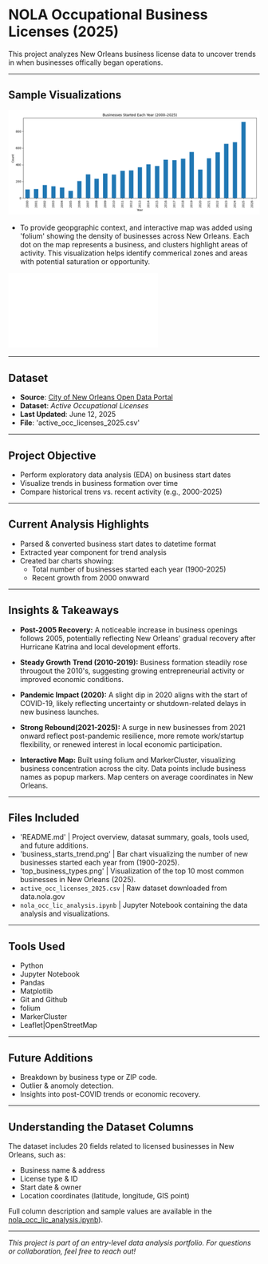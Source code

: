 # NOLA Occupational Business Licenses (2025)
This project analyzes New Orleans business license data to uncover trends in when businesses offically began operations. 


---


## Sample Visualizations

![Business Start Trends](business_starts_trend.png)

- To provide geopgraphic context, and interactive map was added using 'folium'
  showing the density of businesses across New Orleans. Each dot on the map
  represents a business, and clusters highlight areas of activity. This
  visualization helps identify commerical zones and areas with potential saturation
  or opportunity.

![View the Interactive Business Density Map](business_density_map.html)




---


## Dataset

- **Source**: [City of New Orleans Open Data Portal](https://data.nola.gov/)
- **Dataset**: *Active Occupational Licenses*
- **Last Updated**: June 12, 2025
- **File**: 'active_occ_licenses_2025.csv'


---


## Project Objective

- Perform exploratory data analysis (EDA) on business start dates
- Visualize trends in business formation over time
- Compare historical trens vs. recent activity (e.g., 2000-2025)


---


## Current Analysis Highlights 

- Parsed & converted business start dates to datetime format
- Extracted year component for trend analysis
- Created bar charts showing:
  - Total number of businesses started each year (1900-2025)
  - Recent growth from 2000 onwward
 
---


## Insights & Takeaways

- **Post-2005 Recovery:** A noticeable increase in business openings follows
  2005, potentially reflecting New Orleans' gradual recovery after Hurricane
  Katrina and local development efforts.

- **Steady Growth Trend (2010-2019):** Business formation steadily rose
  througout the 2010's, suggesting growing entrepreneurial activity or
  improved economic conditions.

- **Pandemic Impact (2020):** A slight dip in 2020 aligns with the start of
  COVID-19, likely reflecting uncertainty or shutdown-related delays in new
  business launches.

- **Strong Rebound(2021-2025):** A surge in new businesses from 2021 onward
  reflect post-pandemic resilience, more remote work/startup flexibility,
  or renewed interest in local economic participation.

- **Interactive Map:** Built using folium and MarkerCluster, visualizing business
  concentration across the city. Data points include business names as popup markers.
  Map centers on average coordinates in New Orleans. 


---


## Files Included

- 'README.md' | Project overview, datasat summary, goals, tools used, and
   future additions.
- 'business_starts_trend.png' | Bar chart visualizing the number of new
   businesses started each year from (1900-2025).
- 'top_business_types.png' | Visualization of the top 10 most common businesses
   in New Orleans (2025). 
- `active_occ_licenses_2025.csv` | Raw dataset downloaded from data.nola.gov 
- `nola_occ_lic_analysis.ipynb` | Jupyter Notebook containing the data
   analysis and visualizations.


---


## Tools Used

- Python
- Jupyter Notebook
- Pandas
- Matplotlib
- Git and Github
- folium
- MarkerCluster
- Leaflet|OpenStreetMap 


---


## Future Additions

- Breakdown by business type or ZIP code.
- Outlier & anomoly detection. 
- Insights into post-COVID trends or economic recovery.


---


## Understanding the Dataset Columns

The dataset includes 20 fields related to licensed businesses in New Orleans, such as:
- Business name & address
- License type & ID
- Start date & owner
- Location coordinates (latitude, longitude, GIS point)

Full column description and sample values are available in the [nola_occ_lic_analysis.ipynb](./nola_occ_lic_analysis.ipynb)). 


---


*This project is part of an entry-level data analysis portfolio. For questions or collaboration, feel free to reach out!*
